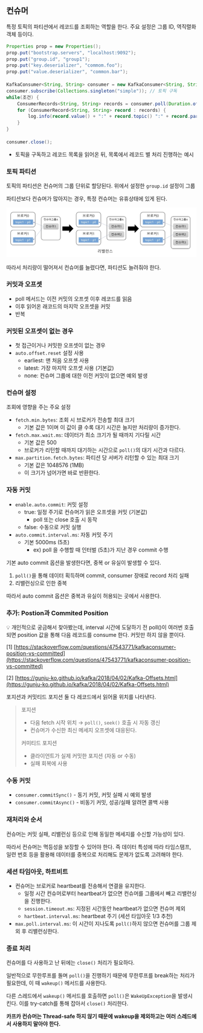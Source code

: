 ## 컨슈머

특정 토픽의 파티션에서 레코드를 조회하는 역할을 한다. 주요 설정은 그룹 ID, 역직렬화 객체 등이다.

```java
Properties prop = new Properties();
prop.put("bootstrap.servers", "localhost:9092");
prop.put("group.id", "group1");
prop.put("key.deserializer", "commom.foo");
prop.put("value.deserializer", "common.bar");

KafkaConsumer<String, String> consumer = new KafkaConsumer<String, String>(prop);
consumer.subscribe(Collections.singleton("simple")); // 토픽 구독
while(조건) {
	ConsumerRecords<String, String> records = consumer.poll(Duration.ofMills(100));
	for (ConsumerRecord<String, String> record : records) {
		log.info(record.value() + ":" + record.topic() ":" + record.partition() ":" + record.offset());
	}
}

consumer.close();
```

-   토픽을 구독하고 레코드 목록을 읽어온 뒤, 목록에서 레코드 별 처리 진행하는 예시

### 토픽 파티션

토픽의 파티션은 컨슈머의 그룹 단위로 할당된다. 위에서 설정한 `group.id` 설정이 그룹

파티션보다 컨슈머가 많아지는 경우, 특정 컨슈머는 유휴상태에 있게 된다.

![](img/02.png)

따라서 처리량이 떨어져서 컨슈머를 늘렸다면, 파티션도 늘려줘야 한다.

### 커밋과 오프셋

-   poll 메서드는 이전 커밋의 오프셋 이후 레코드를 읽음
-   이후 읽어온 래코드의 마지막 오프셋을 커밋
-   반복

### 커밋된 오프셋이 없는 경우

-   첫 접근이거나 커밋한 오프셋이 없는 경우
-   `auto.offset.reset` 설정 사용
    -   earliest: 맨 처음 오프셋 사용
    -   latest: 가장 마지막 오프셋 사용 (기본값)
    -   none: 컨슈머 그룹에 대한 이전 커밋이 없으면 예외 발생

### 컨슈머 설정

조회에 영향을 주는 주요 설정

-   `fetch.min.bytes`: 조회 시 브로커가 전송할 최대 크기
    -   기본 값은 1이며 이 값이 클 수록 대기 시간은 늘지만 처리량이 증가한다.
-   `fetch.max.wait.ms`: 데이터가 최소 크기가 될 때까지 기다릴 시간
    -   기본 값은 500
    -   브로커가 리턴할 때까지 대기하는 시간으로 `poll()`의 대기 시간과 다르다.
-   `max.partition.fetch.bytes`: 파티션 당 서버가 리턴할 수 있는 최대 크기
    -   기본 값은 1048576 (1MB)
    -   이 크기가 넘어가면 바로 반환한다.

### 자동 커밋

-   `enable.auto.commit`: 커밋 설정
    -   true: 일정 주기로 컨슈머가 읽은 오프셋을 커밋 (기본값)
        -   poll 또는 close 호출 시 동작
    -   false: 수동으로 커밋 실행
-   `auto.commit.interval.ms`: 자동 커밋 주기
    -   기본 5000ms (5초)
        -   ex) poll 을 수행할 때 인터벌 (5초)가 지난 경우 commit 수행

기본 auto commit 옵션을 발생한다면, 중복 or 유실이 발생할 수 있다.

1. `poll()`을 통해 데이터 획득하며 commit, consumer 장애로 record 처리 실패
2. 리밸런싱으로 인한 중복

따라서 auto commit 옵션은 중복과 유실이 허용되는 곳에서 사용한다.

### 추가: Postion과 Commited Position

<aside>
💡 개인적으로 궁금해서 찾아봤는데, interval 시간에 도달하기 전 poll()이 여러번 호출되면 position 값을 통해 다음 레코드를 consume 한다. 커밋만 하지 않을 뿐이다.

</aside>

[1] [https://stackoverflow.com/questions/47543771/kafkaconsumer-position-vs-committed](https://stackoverflow.com/questions/47543771/kafkaconsumer-position-vs-committed)

[2] [https://gunju-ko.github.io/kafka/2018/04/02/Kafka-Offsets.html](https://gunju-ko.github.io/kafka/2018/04/02/Kafka-Offsets.html)

포지션과 커밋티드 포지션 둘 다 레코드에서 읽어올 위치를 나타낸다.

> 포지션
>
> -   다음 fetch 시작 위치 → `poll()`, `seek()` 호출 시 자동 갱신
> -   컨슈머가 수신한 최신 메세지 오프셋에 대응된다.
>
> 커미티드 포지션
>
> -   클라이언트가 실제 커밋한 포지션 (자동 or 수동)
> -   실패 회복에 사용

### 수동 커밋

-   `consumer.commitSync()` - 동기 커밋, 커밋 실패 시 예외 발생
-   `consumer.commitAsync()` - 비동기 커밋, 성공/실패 알려면 콜백 사용

### 재처리와 순서

컨슈머는 커밋 실패, 리밸런싱 등으로 인해 동일한 메세지를 수신할 가능성이 있다.

따라서 컨슈머는 멱등성을 보장할 수 있어야 한다. 즉 데이터 특성에 따라 타임스탬프, 일련 번호 등을 활용해 데이터를 중복으로 처리해도 문제가 없도록 고려해야 한다.

### 세션 타임아웃, 하트비트

-   컨슈머는 브로커로 heartbeat를 전송해서 연결을 유지한다.
    -   일정 시간 컨슈머로부터 heartbeat가 없으면 컨슈머를 그룹에서 빼고 리밸런싱을 진행한다.
    -   `session.timeout.ms`: 지정된 시간동안 heartbeat가 없으면 컨슈머 제외
    -   `hartbeat.interval.ms`: heartbeat 주기 (세션 타임아웃 1/3 추천)
-   `max.poll.interval.ms`: 이 시간이 지나도록 `poll()`하지 않으면 컨슈머를 그룹 제외 후 리밸런싱한다.

### 종료 처리

컨슈머를 다 사용하고 난 뒤에는 `close()` 처리가 필요하다.

일반적으로 무한루프를 돌며 `poll()`을 진행하기 때문에 무한루프를 break하는 처리가 필요한데, 이 때 `wakeup()` 메서드를 사용한다.

다른 스레드에서 `wakeup()` 메서드를 호출하면 `poll()`은 `WakeUpException`을 발생시킨다. 이를 try-catch를 통해 잡아서 `close()` 처리한다.

**카프카 컨슈머는 Thread-safe 하지 않기 때문에 wakeup을 제외하고는 여러 스레드에서 사용하지 말아야 한다.**
